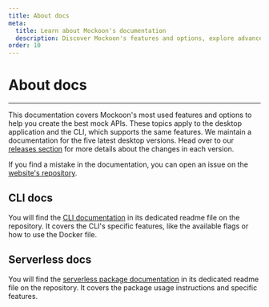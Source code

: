 ```yaml
---
title: About docs
meta:
  title: Learn about Mockoon's documentation
  description: Discover Mockoon's features and options, explore advanced topics and learn how to create fast and free mock API JSON servers.
order: 10
---
```


# About docs

---

This documentation covers Mockoon's most used features and options to help you create the best mock APIs. These topics apply to the desktop application and the CLI, which supports the same features.
We maintain a documentation for the five latest desktop versions. Head over to our [releases section](/releases/desktop/) for more details about the changes in each version.

If you find a mistake in the documentation, you can open an issue on the [website's repository](https://github.com/mockoon/mockoon.com).

## CLI docs

You will find the [CLI documentation](https://github.com/mockoon/mockoon/tree/main/packages/cli) in its dedicated readme file on the repository. It covers the CLI's specific features, like the available flags or how to use the Docker file.

## Serverless docs

You will find the [serverless package documentation](https://github.com/mockoon/mockoon/tree/main/packages/serverless) in its dedicated readme file on the repository. It covers the package usage instructions and specific features.
